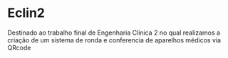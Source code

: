 # Eclin2
Destinado ao trabalho final de Engenharia Clínica 2 no qual realizamos a criação de um sistema de ronda e conferencia de aparelhos médicos via QRcode

